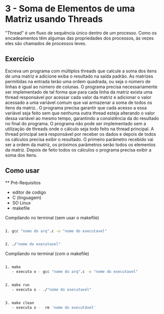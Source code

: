 # 3 - Soma de Elementos de uma Matriz usando Threads

"Thread" é um fluxo de sequência único dentro de um processo. Como os encadeamentos têm algumas das propriedades dos processos, às vezes eles são chamados de processos leves.

## Exercício
Escreva um programa com múltiplos threads que calcule a soma dos itens de uma matriz e adicione exiba o resultado na saída padrão. As matrizes permitidas na entrada terão uma ordem quadrada, ou seja o número de linhas é igual ao número de colunas. O programa precisa necessariamente ser implementado de tal forma que para cada linha da matriz exista uma thread responsável por acessar cada valor da matriz e adicionar o valor acessado a uma variável comum que vai armazenar a soma de todos os itens da matriz.. O programa precisa garantir que cada acesso a essa variável seja feito sem que nenhuma outra thread esteja alterando o valor dessa variável ao mesmo tempo, garantindo a consistência da do resultado no final do programa. O programa não pode ser implementado sem a utilização de threads onde o cálculo seja todo feito na thread principal. A thread principal será responsável por receber os dados e depois de todos os cálculos precisa exibir o resultado. O primeiro parâmetro recebido vai ser a ordem da matriz, os próximos parâmetros serão todos os elementos da matriz. Depois de feito todos os cálculos o programa precisa exibir a soma dos itens.


## Como usar
** Pré-Requisitos
  * editor de codigo
  * C (linguagem)
  * SO Linux
  * makefile

Compilando no terminal (sem usar o makefile) 

```bash

1. gcc "nome do arq".c -o "nome do executavel"

```
```bash

2. ./"nome do executavel"

```

Compilando no terminal (com o makefile)

```bash

1. make 
   - executa o - gcc "nome do arq".c -o "nome do executavel"

```
```bash

2. make run
   - executa o - ./"nome do executavel"

```
```bash

3. make clean
   - executa o -  rm 'nome do executável'

